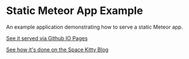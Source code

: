 # Static Meteor App Example

An example application demonstrating how to serve a static Meteor app.

[See it served via Github IO Pages](http://capsulecat.github.io/StaticMeteorAppExample)

[See how it's done on the Space Kitty Blog](http://blog.capsulecat.com/2016/01/28/offline-meteor-apps/)
